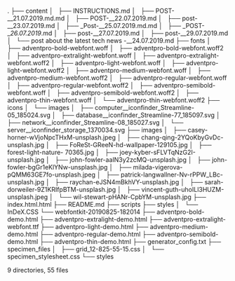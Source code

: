 .
├── content
│   ├── INSTRUCTIONS.md
│   ├── POST-__21.07.2019.md.md
│   ├── POST-__22.07.2019.md
│   ├── post-__23.07.2019.md
│   ├── _Post-__25.07.2019.md.md
│   ├── _POST-__26.07.2019_.md
│   ├── post-__27.07.2019.md
│   ├── post-__29.07.2019.md
│   └── post about the latest tech news -__24.07.2019.md
├── fonts
│   ├── adventpro-bold-webfont.woff
│   ├── adventpro-bold-webfont.woff2
│   ├── adventpro-extralight-webfont.woff
│   ├── adventpro-extralight-webfont.woff2
│   ├── adventpro-light-webfont.woff
│   ├── adventpro-light-webfont.woff2
│   ├── adventpro-medium-webfont.woff
│   ├── adventpro-medium-webfont.woff2
│   ├── adventpro-regular-webfont.woff
│   ├── adventpro-regular-webfont.woff2
│   ├── adventpro-semibold-webfont.woff
│   ├── adventpro-semibold-webfont.woff2
│   ├── adventpro-thin-webfont.woff
│   └── adventpro-thin-webfont.woff2
├── icons
│   └── images
│       ├── computer__iconfinder_Streamline-05_185024.svg
│       ├── database__iconfinder_Streamline-77_185097.svg
│       ├── network__iconfinder_Streamline-08_185027.svg
│       └── server__iconfinder_storage_1370034.svg
├── images
│   ├── casey-horner-wVjoNpcTHxM-unsplash.jpeg
│   ├── chang-qing-2YQoKbyGvDc-unsplash.jpg
│   ├── FoReSt-GReeN-hd-wallpaper-129105.jpg
│   ├── forest-light-nature-   70365.jpg
│   ├── joey-kyber-sFLVTqNzG2I-unsplash.jpg
│   ├── john-fowler-aaIN3y2zcMQ-unsplash.jpg
│   ├── john-fowler-bgGr1eKlYNw-unsplash.jpg
│   ├── milada-vigerova-pQMM63GE7fo-unsplash.jpeg
│   ├── patrick-langwallner-Nv-rPPW_LBc-unsplash.jpg
│   ├── raychan-eJSN4mBkhVY-unsplash.jpg
│   ├── sarah-dorweiler-9Z1KRIfpBTM-unsplash.jpg
│   ├── vincent-guth-uhoILl3HUZM-unsplash.jpeg
│   └── wil-stewart-pHANr-CpbYM-unsplash.jpg
├── index.html.html
├── README.md
├── scripts
├── styles
│   └── InDeX.CSS
└── webfontkit-20190825-182014
    ├── adventpro-bold-demo.html
    ├── adventpro-extralight-demo.html
    ├── adventpro-extralight-webfont.ttf
    ├── adventpro-light-demo.html
    ├── adventpro-medium-demo.html
    ├── adventpro-regular-demo.html
    ├── adventpro-semibold-demo.html
    ├── adventpro-thin-demo.html
    ├── generator_config.txt
    ├── specimen_files
    │   ├── grid_12-825-55-15.css
    │   └── specimen_stylesheet.css
    └── styles

9 directories, 55 files
